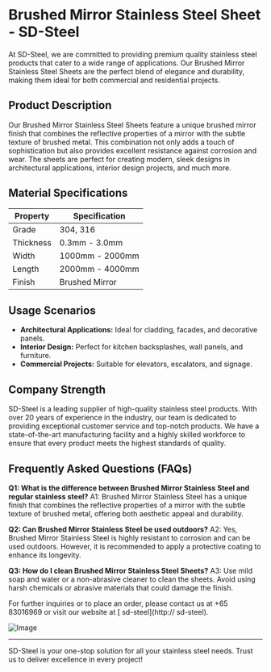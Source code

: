 # Brushed Mirror Stainless Steel Sheet - SD-Steel

At SD-Steel, we are committed to providing premium quality stainless steel products that cater to a wide range of applications. Our Brushed Mirror Stainless Steel Sheets are the perfect blend of elegance and durability, making them ideal for both commercial and residential projects.

## Product Description
Our Brushed Mirror Stainless Steel Sheets feature a unique brushed mirror finish that combines the reflective properties of a mirror with the subtle texture of brushed metal. This combination not only adds a touch of sophistication but also provides excellent resistance against corrosion and wear. The sheets are perfect for creating modern, sleek designs in architectural applications, interior design projects, and much more.

## Material Specifications
| Property          | Specification       |
|-------------------|---------------------|
| Grade             | 304, 316            |
| Thickness         | 0.3mm - 3.0mm       |
| Width             | 1000mm - 2000mm     |
| Length            | 2000mm - 4000mm     |
| Finish            | Brushed Mirror      |

## Usage Scenarios
- **Architectural Applications:** Ideal for cladding, facades, and decorative panels.
- **Interior Design:** Perfect for kitchen backsplashes, wall panels, and furniture.
- **Commercial Projects:** Suitable for elevators, escalators, and signage.

## Company Strength
SD-Steel is a leading supplier of high-quality stainless steel products. With over 20 years of experience in the industry, our team is dedicated to providing exceptional customer service and top-notch products. We have a state-of-the-art manufacturing facility and a highly skilled workforce to ensure that every product meets the highest standards of quality.

## Frequently Asked Questions (FAQs)

**Q1: What is the difference between Brushed Mirror Stainless Steel and regular stainless steel?**
A1: Brushed Mirror Stainless Steel has a unique finish that combines the reflective properties of a mirror with the subtle texture of brushed metal, offering both aesthetic appeal and durability.

**Q2: Can Brushed Mirror Stainless Steel be used outdoors?**
A2: Yes, Brushed Mirror Stainless Steel is highly resistant to corrosion and can be used outdoors. However, it is recommended to apply a protective coating to enhance its longevity.

**Q3: How do I clean Brushed Mirror Stainless Steel Sheets?**
A3: Use mild soap and water or a non-abrasive cleaner to clean the sheets. Avoid using harsh chemicals or abrasive materials that could damage the finish.

For further inquiries or to place an order, please contact us at +65 83016969 or visit our website at [ sd-steel](http:// sd-steel).

![Image](https://github.com/user-attachments/assets/2567258e-e124-4816-932d-1809bd27ef0b)

---

SD-Steel is your one-stop solution for all your stainless steel needs. Trust us to deliver excellence in every project!